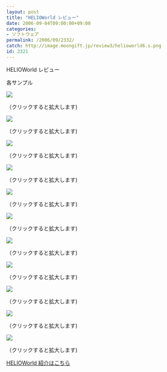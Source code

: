 ```yaml
---
layout: post
title: "HELIOWorld レビュー"
date: 2006-09-04T09:00:00+09:00
categories:
- ソフトウェア
permalink: /2006/09/2332/
catch: http://image.moongift.jp/review3/helioworld6.s.png
id: 2321
---
```

HELIOWorld レビュー  
<!--more-->

各サンプル

  

[![](http://image.moongift.jp/review3/helioworld1.s.png)](http://image.moongift.jp/review3/helioworld1.png)  
  
（クリックすると拡大します)

  

[![](http://image.moongift.jp/review3/helioworld2.s.png)](http://image.moongift.jp/review3/helioworld2.png)  
  
（クリックすると拡大します)

  

[![](http://image.moongift.jp/review3/helioworld3.s.png)](http://image.moongift.jp/review3/helioworld3.png)  
  
（クリックすると拡大します)

  

[![](http://image.moongift.jp/review3/helioworld4.s.png)](http://image.moongift.jp/review3/helioworld4.png)  
  
（クリックすると拡大します)

  

[![](http://image.moongift.jp/review3/helioworld5.s.png)](http://image.moongift.jp/review3/helioworld5.png)  
  
（クリックすると拡大します)

  

[![](http://image.moongift.jp/review3/helioworld6.s.png)](http://image.moongift.jp/review3/helioworld6.png)  
  
（クリックすると拡大します)

  

[![](http://image.moongift.jp/review3/helioworld7.s.png)](http://image.moongift.jp/review3/helioworld7.png)  
  
（クリックすると拡大します)

  

[![](http://image.moongift.jp/review3/helioworld8.s.png)](http://image.moongift.jp/review3/helioworld8.png)  
  
（クリックすると拡大します)

  

[![](http://image.moongift.jp/review3/helioworld9.s.png)](http://image.moongift.jp/review3/helioworld9.png)  
  
（クリックすると拡大します)

  

[![](http://image.moongift.jp/review3/helioworld10.s.png)](http://image.moongift.jp/review3/helioworld10.png)  
  
（クリックすると拡大します)

  

[![](http://image.moongift.jp/review3/helioworld11.s.png)](http://image.moongift.jp/review3/helioworld11.png)  
  
（クリックすると拡大します)

  

[HELIOWorld 紹介はこちら](http://oss.moongift.jp/intro/i-2329.html)

